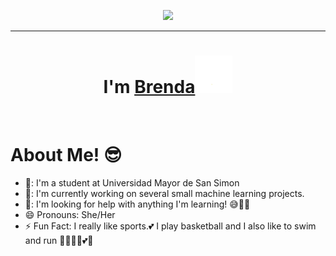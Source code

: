 <p align="center">
  <img src="https://miro.medium.com/max/2048/1*OohqW5DGh9CQS4hLY5FXzA.png" height="230"/>
</p>
<hr>
<h1 align="center">I'm <a href="https://github.com/Aryagm">Brenda<a><img src="https://github.com/Kathryn-Jie/Kathryn-Jie/blob/main/wave.gif" width="60px"/></h1>
<Br>
<h1>About Me! 😎</h1>

- 🏫: I'm a student at Universidad Mayor de San Simon
- 🔭: I'm currently working on several small machine learning projects.
- 🤔: I'm looking for help with anything I'm learning! 😅🤖🧠
- 😄 Pronouns: She/Her
- ⚡ Fun Fact: I really like sports.💕​ I play basketball and I also like to swim and run 🏊‍♀️​🏃‍♀️​💕🏀​
  

